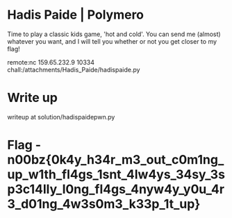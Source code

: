 # Hadis Paide | Polymero
Time to play a classic kids game, 'hot and cold'.
You can send me (almost) whatever you want, and I will tell you whether or not you get closer to my flag!

remote:nc 159.65.232.9 10334
chall:/attachments/Hadis_Paide/hadispaide.py

# Write up
writeup at solution/hadispaidepwn.py

# Flag - n00bz{0k4y_h34r_m3_out_c0m1ng_up_w1th_fl4gs_1snt_4lw4ys_34sy_3sp3c14lly_l0ng_fl4gs_4nyw4y_y0u_4r3_d01ng_4w3s0m3_k33p_1t_up}
